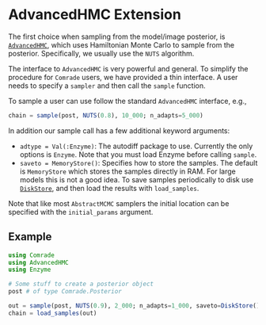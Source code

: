 # AdvancedHMC Extension

The first choice when sampling from the model/image posterior,  is [`AdvancedHMC`](https://github.com/TuringLang/AdvancedHMC.jl), which uses Hamiltonian Monte Carlo to sample from the posterior. Specifically, we usually use the `NUTS` algorithm.

The interface to `AdvancedHMC` is very powerful and general. To simplify 
the procedure for `Comrade` users, we have provided a thin interface. 
A user needs to specify a `sampler` and then call 
the `sample` function.

To sample a user can use follow the standard `AdvancedHMC` interface, e.g.,

```julia
chain = sample(post, NUTS(0.8), 10_000; n_adapts=5_000)
```

In addition our sample call has a few additional keyword arguments:

 - `adtype = Val(:Enzyme)`: The autodiff package to use. Currently the only options is `Enzyme`. Note that you must load Enzyme before calling `sample`.
 - `saveto = MemoryStore()`: Specifies how to store the samples. The default is `MemoryStore` which stores the samples directly in RAM. For large models this is not a good idea. To save samples periodically to disk use [`DiskStore`](@ref), and then load the results with `load_samples`.

Note that like most `AbstractMCMC` samplers the initial location can be specified with the `initial_params` argument.


## Example 

```julia
using Comrade
using AdvancedHMC
using Enzyme

# Some stuff to create a posterior object
post # of type Comrade.Posterior

out = sample(post, NUTS(0.9), 2_000; n_adapts=1_000, saveto=DiskStore())
chain = load_samples(out)
```
